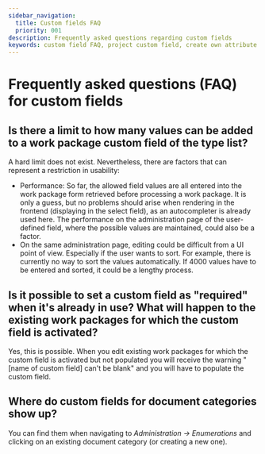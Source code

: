 ```yaml
---
sidebar_navigation:
  title: Custom fields FAQ
  priority: 001
description: Frequently asked questions regarding custom fields
keywords: custom field FAQ, project custom field, create own attribute
---
```


# Frequently asked questions (FAQ) for custom fields

## Is there a limit to how many values can be added to a work package custom field of the type list?

A hard limit does not exist. Nevertheless, there are factors that can represent a restriction in usability: 

- Performance: So far, the allowed field values are all entered into the work package form retrieved before processing a work package. It is only a guess, but  no problems should arise when rendering in the frontend (displaying in the select field), as an autocompleter is already used here. The performance on the administration page of the user-defined field, where the possible values are maintained, could also be a factor. 
- On the same administration page, editing could be difficult from a UI point of view. Especially if the user wants to sort. For example, there is currently no way to sort the values automatically. If 4000 values have to be entered and sorted, it could be a lengthy process.

## Is it possible to set a custom field as "required" when it's already in use? What will happen to the existing work packages for which the custom field is activated?

Yes, this is possible. When you edit existing work packages for which the custom field is activated but not populated you will receive the warning "[name of custom field] can't be blank" and you will have to populate the custom field.

## Where do custom fields for document categories show up?

You can find them when navigating to *Administration -> Enumerations* and clicking on an existing document category (or creating a new one).
